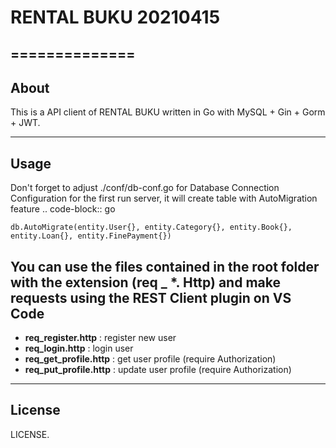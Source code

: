 # RENTAL BUKU 20210415
==============
-----
About
-----
This is a API client of RENTAL BUKU written in Go with MySQL + Gin + Gorm + JWT.

-----
Usage
-----
Don't forget to adjust ./conf/db-conf.go for Database Connection Configuration 
for the first run server, it will create table with AutoMigration feature
.. code-block:: go

    db.AutoMigrate(entity.User{}, entity.Category{}, entity.Book{}, entity.Loan{}, entity.FinePayment{})

## You can use the files contained in the root folder with the extension (req _ *. Http) and make requests using the REST Client plugin on VS Code
* **req_register.http** : register new user
* **req_login.http** : login user
* **req_get_profile.http** : get user profile (require Authorization)
* **req_put_profile.http** : update user profile (require Authorization)

-------
License
-------
LICENSE.